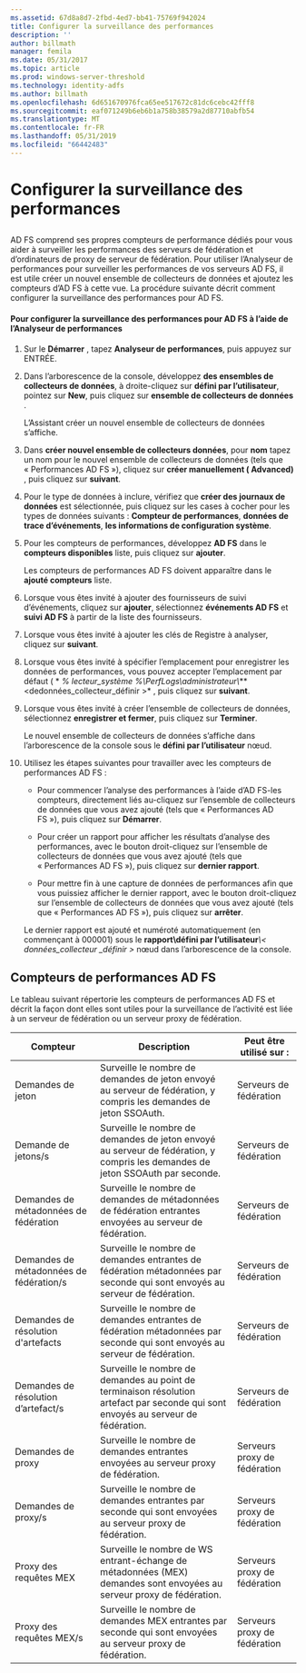 ```yaml
---
ms.assetid: 67d8a8d7-2fbd-4ed7-bb41-75769f942024
title: Configurer la surveillance des performances
description: ''
author: billmath
manager: femila
ms.date: 05/31/2017
ms.topic: article
ms.prod: windows-server-threshold
ms.technology: identity-adfs
ms.author: billmath
ms.openlocfilehash: 6d651670976fca65ee517672c81dc6cebc42fff8
ms.sourcegitcommit: eaf071249b6eb6b1a758b38579a2d87710abfb54
ms.translationtype: MT
ms.contentlocale: fr-FR
ms.lasthandoff: 05/31/2019
ms.locfileid: "66442483"
---
```

# <a name="configure-performance-monitoring"></a>Configurer la surveillance des performances
  
## <a name="bkmk_ConfigurePerfMon"></a>  
AD FS comprend ses propres compteurs de performance dédiés pour vous aider à surveiller les performances des serveurs de fédération et d’ordinateurs de proxy de serveur de fédération. Pour utiliser l’Analyseur de performances pour surveiller les performances de vos serveurs AD FS, il est utile créer un nouvel ensemble de collecteurs de données et ajoutez les compteurs d’AD FS à cette vue. La procédure suivante décrit comment configurer la surveillance des performances pour AD FS.  
  
#### <a name="to-configure-performance-monitoring-for-ad-fs-using-performance-monitor"></a>Pour configurer la surveillance des performances pour AD FS à l’aide de l’Analyseur de performances  
  
1. Sur le **Démarrer** , tapez **Analyseur de performances**, puis appuyez sur ENTRÉE.  
  
2. Dans l’arborescence de la console, développez **des ensembles de collecteurs de données**, à droite\-cliquez sur **défini par l’utilisateur**, pointez sur **New**, puis cliquez sur **ensemble de collecteurs de données** .  
  
   L’Assistant créer un nouvel ensemble de collecteurs de données s’affiche.  
  
3. Dans **créer nouvel ensemble de collecteurs données**, pour **nom** tapez un nom pour le nouvel ensemble de collecteurs de données \(tels que « Performances AD FS »\), cliquez sur **créer manuellement \( Advanced\)** , puis cliquez sur **suivant**.  
  
4. Pour le type de données à inclure, vérifiez que **créer des journaux de données** est sélectionnée, puis cliquez sur les cases à cocher pour les types de données suivants : **Compteur de performances**, **données de trace d’événements**, **les informations de configuration système**.  
  
5. Pour les compteurs de performances, développez **AD FS** dans le **compteurs disponibles** liste, puis cliquez sur **ajouter**.  
  
   Les compteurs de performances AD FS doivent apparaître dans le **ajouté compteurs** liste.  
  
6. Lorsque vous êtes invité à ajouter des fournisseurs de suivi d’événements, cliquez sur **ajouter**, sélectionnez **événements AD FS** et **suivi AD FS** à partir de la liste des fournisseurs.  
  
7. Lorsque vous êtes invité à ajouter les clés de Registre à analyser, cliquez sur **suivant**.  
  
8. Lorsque vous êtes invité à spécifier l’emplacement pour enregistrer les données de performances, vous pouvez accepter l’emplacement par défaut \( * *% lecteur_système %\\PerfLogs\\administrateur\\*** <dedonnées\_collecteur\_définir >* , puis cliquez sur **suivant**.  
  
9. Lorsque vous êtes invité à créer l’ensemble de collecteurs de données, sélectionnez **enregistrer et fermer**, puis cliquez sur **Terminer**.  
  
    Le nouvel ensemble de collecteurs de données s’affiche dans l’arborescence de la console sous le **défini par l’utilisateur** nœud.  
  
10. Utilisez les étapes suivantes pour travailler avec les compteurs de performances AD FS :  
  
    -   Pour commencer l’analyse des performances à l’aide d’AD FS\-les compteurs, directement liés au\-cliquez sur l’ensemble de collecteurs de données que vous avez ajouté \(tels que « Performances AD FS »\), puis cliquez sur **Démarrer**.  
  
    -   Pour créer un rapport pour afficher les résultats d’analyse des performances, avec le bouton droit\-cliquez sur l’ensemble de collecteurs de données que vous avez ajouté \(tels que « Performances AD FS »\), puis cliquez sur **dernier rapport**.  
  
    -   Pour mettre fin à une capture de données de performances afin que vous puissiez afficher le dernier rapport, avec le bouton droit\-cliquez sur l’ensemble de collecteurs de données que vous avez ajouté \(tels que « Performances AD FS »\), puis cliquez sur **arrêter**.  
  
    Le dernier rapport est ajouté et numéroté automatiquement \(en commençant à 000001\) sous le **rapport\\défini par l’utilisateur**<em>\\< données\_collecteur \_définir ></em> nœud dans l’arborescence de la console.  
  
## <a name="ad-fs-performance-counters"></a>Compteurs de performances AD FS  
Le tableau suivant répertorie les compteurs de performances AD FS et décrit la façon dont elles sont utiles pour la surveillance de l’activité est liée à un serveur de fédération ou un serveur proxy de fédération.  
  
|Compteur|Description|Peut être utilisé sur : 
|-----------|---------------|------------------- 
|Demandes de jeton|Surveille le nombre de demandes de jeton envoyé au serveur de fédération, y compris les demandes de jeton SSOAuth.|Serveurs de fédération 
|Demande de jetons\/s|Surveille le nombre de demandes de jeton envoyé au serveur de fédération, y compris les demandes de jeton SSOAuth par seconde.|Serveurs de fédération  
|Demandes de métadonnées de fédération|Surveille le nombre de demandes de métadonnées de fédération entrantes envoyées au serveur de fédération.|Serveurs de fédération  
|Demandes de métadonnées de fédération\/s|Surveille le nombre de demandes entrantes de fédération métadonnées par seconde qui sont envoyés au serveur de fédération.|Serveurs de fédération  
|Demandes de résolution d'artefacts|Surveille le nombre de demandes entrantes de fédération métadonnées par seconde qui sont envoyés au serveur de fédération.|Serveurs de fédération  
|Demandes de résolution d’artefact\/s|Surveille le nombre de demandes au point de terminaison résolution artefact par seconde qui sont envoyés au serveur de fédération.|Serveurs de fédération  
|Demandes de proxy|Surveille le nombre de demandes entrantes envoyées au serveur proxy de fédération.|Serveurs proxy de fédération  
|Demandes de proxy\/s|Surveille le nombre de demandes entrantes par seconde qui sont envoyées au serveur proxy de fédération.|Serveurs proxy de fédération  
|Proxy des requêtes MEX|Surveille le nombre de WS entrant\-échange de métadonnées \(MEX\) demandes sont envoyées au serveur proxy de fédération.|Serveurs proxy de fédération 
|Proxy des requêtes MEX\/s|Surveille le nombre de demandes MEX entrantes par seconde qui sont envoyées au serveur proxy de fédération.|Serveurs proxy de fédération  
  

